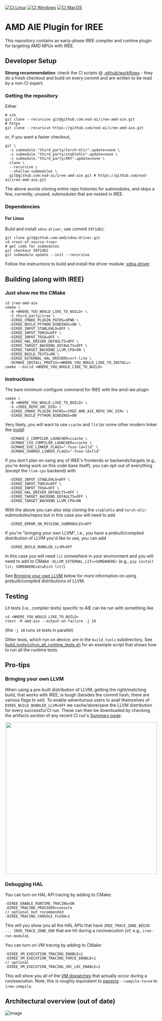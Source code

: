 [![CI Linux](https://github.com/nod-ai/iree-amd-aie/actions/workflows/ci-linux.yml/badge.svg)](https://github.com/nod-ai/iree-amd-aie/actions/workflows/ci-linux.yml)
[![CI Windows](https://github.com/nod-ai/iree-amd-aie/actions/workflows/ci-windows.yml/badge.svg)](https://github.com/nod-ai/iree-amd-aie/actions/workflows/ci-windows.yml)
[![CI MacOS](https://github.com/nod-ai/iree-amd-aie/actions/workflows/ci-macos.yml/badge.svg)](https://github.com/nod-ai/iree-amd-aie/actions/workflows/ci-macos.yml)

# AMD AIE Plugin for IREE

This repository contains an early-phase IREE compiler and runtime plugin for targeting AMD NPUs with IREE.

## Developer Setup

**Strong recommendation**: check the CI scripts @ [.github/workflows](.github/workflows) - they do a fresh checkout and build on every commit and are written to be read by a non-CI expert.

### Getting the repository

Either

```
# ssh
git clone --recursive git@github.com:nod-ai/iree-amd-aie.git
# https
git clone --recursive https://github.com/nod-ai/iree-amd-aie.git
```

or, if you want a faster checkout,

```
git \
  -c submodule."third_party/torch-mlir".update=none \
  -c submodule."third_party/stablehlo".update=none \
  -c submodule."third_party/XRT".update=none \
  clone \
  --recursive \
  --shallow-submodules \
  git@github.com:nod-ai/iree-amd-aie.git # https://github.com/nod-ai/iree-amd-aie.git
```

The above avoids cloning entire repo histories for submodules, and skips a few, currently, unused, 
submodules that are nested in IREE.

### Dependencies

#### For Linux

Build and install `xdna-driver`, use commit `59f1d62`:

```
git clone git@github.com:amd/xdna-driver.git
cd <root-of-source-tree>
# get code for submodules
git checkout 59f1d62
git submodule update --init --recursive
```

Follow the instructions to build and install the driver module: [xdna-driver](https://github.com/amd/xdna-driver/tree/59f1d6235334499b22dbd056a60ab00bfec142ee).

## Building (along with IREE)

### Just show me the CMake

```
cd iree-amd-aie
cmake \
  -B <WHERE_YOU_WOULD_LIKE_TO_BUILD> \
  -S third_party/iree \
  -DIREE_CMAKE_PLUGIN_PATHS=$PWD \
  -DIREE_BUILD_PYTHON_BINDINGS=ON \
  -DIREE_INPUT_STABLEHLO=OFF \
  -DIREE_INPUT_TORCH=OFF \
  -DIREE_INPUT_TOSA=OFF \
  -DIREE_HAL_DRIVER_DEFAULTS=OFF \
  -DIREE_TARGET_BACKEND_DEFAULTS=OFF \
  -DIREE_TARGET_BACKEND_LLVM_CPU=ON \
  -DIREE_BUILD_TESTS=ON \
  -DIREE_EXTERNAL_HAL_DRIVERS=xrt-lite \
  -DCMAKE_INSTALL_PREFIX=<WHERE_YOU_WOULD_LIKE_TO_INSTALL>
cmake --build <WHERE_YOU_WOULD_LIKE_TO_BUILD>
```

### Instructions

The bare minimum configure command for IREE with the amd-aie plugin 

```
cmake \
  -B <WHERE_YOU_WOULD_LIKE_TO_BUILD> \
  -S <IREE_REPO_SRC_DIR> \
  -DIREE_CMAKE_PLUGIN_PATHS=<IREE_AMD_AIE_REPO_SRC_DIR> \
  -DIREE_BUILD_PYTHON_BINDINGS=ON
```

Very likely, you will want to use `ccache` and `lld` (or some other modern linker like [mold](https://github.com/rui314/mold))

```
  -DCMAKE_C_COMPILER_LAUNCHER=ccache \
  -DCMAKE_CXX_COMPILER_LAUNCHER=ccache \
  -DCMAKE_EXE_LINKER_FLAGS="-fuse-ld=lld" \
  -DCMAKE_SHARED_LINKER_FLAGS="-fuse-ld=lld"
```

If you don't plan on using any of IREE's frontends or backends/targets (e.g., you're doing work on this code base itself),
you can opt-out of everything (except the `llvm-cpu` backend) with

```
  -DIREE_INPUT_STABLEHLO=OFF \
  -DIREE_INPUT_TORCH=OFF \
  -DIREE_INPUT_TOSA=OFF \
  -DIREE_HAL_DRIVER_DEFAULTS=OFF \
  -DIREE_TARGET_BACKEND_DEFAULTS=OFF \
  -DIREE_TARGET_BACKEND_LLVM_CPU=ON 
```

With the above you can also skip cloning the `stablehlo` and `torch-mlir` submodules/repos but in this case you will need to add

```
  -DIREE_ERROR_ON_MISSING_SUBMODULES=OFF
```

If you're "bringing your own LLVM", i.e., you have a prebuilt/compiled distribution of LLVM you'd like to use, you can add

```
  -DIREE_BUILD_BUNDLED_LLVM=OFF
```

In this case you will need `lit` somewhere in your environment and you will need to add to CMake `-DLLVM_EXTERNAL_LIT=<SOMEWHERE>` 
(e.g., `pip install lit; SOMEWHERE=$(which lit)`).

See [Bringing your own LLVM](#bringing-your-own-llvm) below for more information on using prebuilt/compiled distributions of LLVM.

## Testing

Lit tests (i.e., compiler tests) specific to AIE can be run with something like 

```
cd <WHERE_YOU_WOULD_LIKE_TO_BUILD>
ctest -R amd-aie --output-on-failure -j 10
```

(the `-j 10` runs `10` tests in parallel)

Other tests, which run on device, are in the `build_tools` subdirectory. 
See [build_tools/ci/run_all_runtime_tests.sh](build_tools/ci/run_all_runtime_tests.sh) for an example script that shows how to run all the runtime tests.

## Pro-tips

### Bringing your own LLVM

When using a pre-built distribution of LLVM, getting the right/matching build, that works with IREE, is tough (besides the commit hash, there are various flags to set).
To enable adventurous users to avail themselves of `-DIREE_BUILD_BUNDLED_LLVM=OFF` we cache/store/save the LLVM distribution for every successful CI run.
These can then be downloaded by checking the artifacts section of any recent CI run's [Summary page](https://github.com/nod-ai/iree-amd-aie/actions/runs/10713474448):

<p align="center">
<img src="https://github.com/user-attachments/assets/97fdeff2-41af-4a6d-a072-6ef0a1ec5695" width="500">
</p>


### Debugging HAL

You can turn on HAL API tracing by adding to CMake:

```
-DIREE_ENABLE_RUNTIME_TRACING=ON
-DIREE_TRACING_PROVIDER=console
// optional but recommended
-DIREE_TRACING_CONSOLE_FLUSH=1
```

This will you show you all the HAL APIs that have `IREE_TRACE_ZONE_BEGIN ... IREE_TRACE_ZONE_END` that are hit during a run/execution (of, e.g., `iree-run-module`).

You can turn on VM tracing by adding to CMake:

```
-DIREE_VM_EXECUTION_TRACING_ENABLE=1
-DIREE_VM_EXECUTION_TRACING_FORCE_ENABLE=1
// optional
-DIREE_VM_EXECUTION_TRACING_SRC_LOC_ENABLE=1
```

This will show you all of the [VM dispatches](https://github.com/iree-org/iree/blob/0e8a5737dfe49a48a4e9c15ba7a7d24dd2fd7623/runtime/src/iree/vm/bytecode/dispatch.c#L661) that actually occur during a run/execution.
Note, this is roughly equivalent to [passing](https://github.com/nod-ai/iree-amd-aie/blob/737092791dc2428ad71bc172f69804c583b0f60e/build_tools/ci/run_matmul_test.sh#L420) `--compile-to=vm` to `iree-compile`.

## Architectural overview (out of date)

![image](https://github.com/nod-ai/iree-amd-aie/assets/74956/3fa73139-5fdf-4658-86c3-0705352c4ea0)

